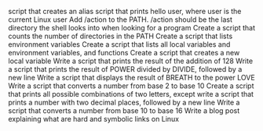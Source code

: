 script that creates an alias
script that prints hello user, where user is the current Linux user
Add /action to the PATH. /action should be the last directory the shell looks into when looking for a program
Create a script that counts the number of directories in the PATH
Create a script that lists environment variables
Create a script that lists all local variables and environment variables, and functions
Create a script that creates a new local variable
Write a script that prints the result of the addition of 128
Write a script that prints the result of POWER divided by DIVIDE, followed by a new line
Write a script that displays the result of BREATH to the power LOVE
Write a script that converts a number from base 2 to base 10
Create a script that prints all possible combinations of two letters, except
write a script that prints a number with two decimal places, followed by a new line
Write a script that converts a number from base 10 to base 16
Write a blog post explaining what are hard and symbolic links on Linux

